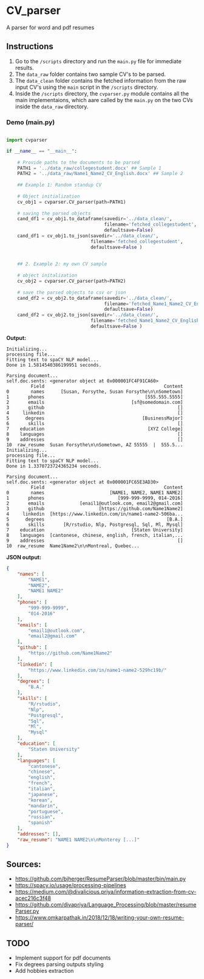 # CV_parser
A parser for word and pdf resumes

## Instructions 
1) Go to the `/scripts` directory and run the  `main.py` file for immediate results. 
2) The `data_raw` folder contains two sample CV's to be parsed. 
3) The `data_clean` folder contains the fetched information from the raw input CV's using the `main` script in the `/scripts` directory.
4) Inside the `/scripts` directory, the `cvparser.py` module contains all the main implementaions, which aare called by the `main.py` on the two CVs inside the `data_raw` directory. 

### Demo (main.py) 

```python 

import cvparser

if __name__ == "__main__": 
    
    # Provide paths to the documents to be parsed 
    PATH1 = '../data_raw/collegestudent.docx' ## Sample 1
    PATH2 = '../data_raw/Name1_Name2_CV_English.docx' ## Sample 2 
    
    ## Example 1: Random standup CV
    
    # Object initialization 
    cv_obj1 = cvparser.CV_parser(path=PATH1) 
    
    # saving the parsed objects 
    cand_df1 = cv_obj1.to_dataframe(savedir='../data_clean/', 
                                    filename='fetched_collegestudent',
                                    defaultsave=False) 
    cand_df1 = cv_obj1.to_json(savedir='../data_clean/', 
                               filename='fetched_collegestudent', 
                               defaultsave=False ) 
    
    
    ## 2. Example 2: my own CV sample
    
    # object initalization 
    cv_obj2 = cvparser.CV_parser(path=PATH2) 
    
    # save the parsed objects to csv or json 
    cand_df2 = cv_obj2.to_dataframe(savedir='../data_clean/', 
                                    filename='fetched_Name1_Name2_CV_English',
                                    defaultsave=False) 
    cand_df2 = cv_obj2.to_json(savedir='../data_clean/', 
                               filename='fetched_Name1_Name2_CV_English', 
                               defaultsave=False )

```
**Output:** 

```
Initializing...
processing file...
Fitting text to spaCY NLP model...
Done in 1.5814540386199951 seconds.

Parsing document...
self.doc.sents: <generator object at 0x000001FC4F91CA60>
         Field                                            Content
0        names      [Susan, Forsythe, Susan Forsythe\n\nSometown]
1       phones                                     [555.555.5555]
2       emails                                [sf@somedomain.com]
3       github                                                 []
4     linkedin                                                 []
5      degrees                                    [BusinessMajor]
6       skills                                                 []
7    education                                      [XYZ College]
8    languages                                                 []
9    addresses                                                 []
10  raw_resume  Susan Forsythe\n\nSometown, AZ 55555  |  555.5...
Initializing...
processing file...
Fitting text to spaCY NLP model...
Done in 1.3370723724365234 seconds.

Parsing document...
self.doc.sents: <generator object at 0x000001FC65E3AD30>
         Field                                            Content
0        names                        [NAME1, NAME2, NAME1 NAME2]
1       phones                           [999-999-9999, 014-2016]
2       emails             [enail1@outlook.com, email2@gmail.com]
3       github                    [https://github.com/Name1Name2]
4     linkedin  [https://www.linkedin.com/in/name1-name2-506ba...
5      degrees                                             [B.A.]
6       skills       [R/rstudio, Nlp, Postgresql, Sql, Ml, Mysql]
7    education                                [Staten University]
8    languages  [cantonese, chinese, english, french, italian,...
9    addresses                                                 []
10  raw_resume  Name1Name2\n\nMontreal, Quebec...
```

**JSON output:** 
```json
{
    "names": [
        "NAME1",
        "NAME2",
        "NAME1 NAME2"
    ],
    "phones": [
        "999-999-9999",
        "014-2016"
    ],
    "emails": [
        "email1@outlook.com",
        "email2@gmail.com"
    ],
    "github": [
        "https://github.com/Name1Name2"
    ],
    "linkedin": [
        "https://www.linkedin.com/in/name1-name2-529hc19b/"
    ],
    "degrees": [
        "B.A."
    ],
    "skills": [
        "R/rstudio",
        "Nlp",
        "Postgresql",
        "Sql",
        "Ml",
        "Mysql"
    ],
    "education": [
        "Staten University"
    ],
    "languages": [
        "cantonese",
        "chinese",
        "english",
        "french",
        "italian",
        "japanese",
        "korean",
        "mandarin",
        "portuguese",
        "russian",
        "spanish"
    ],
    "addresses": [],
    "raw_resume": "NAME1 NAME2\n\nMonterey [...]"
}
```

## Sources: 
- https://github.com/bjherger/ResumeParser/blob/master/bin/main.py 
- https://spacy.io/usage/processing-pipelines 
- https://medium.com/@divalicious.priya/information-extraction-from-cv-acec216c3f48 
- https://github.com/divapriya/Language_Processing/blob/master/resumeParser.py
- https://www.omkarpathak.in/2018/12/18/writing-your-own-resume-parser/ 

## TODO 
- Implement support for pdf documents
- Fix degrees parsing outputs styling
- Add hobbies extraction 
